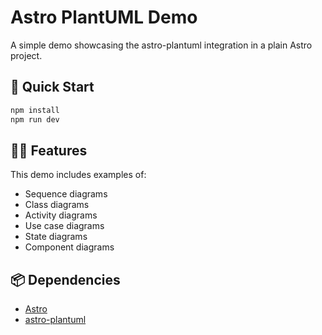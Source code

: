 # Astro PlantUML Demo

A simple demo showcasing the astro-plantuml integration in a plain Astro project.

## 🚀 Quick Start

```bash
npm install
npm run dev
```

## 🧑‍💻 Features

This demo includes examples of:
- Sequence diagrams
- Class diagrams
- Activity diagrams
- Use case diagrams
- State diagrams
- Component diagrams

## 📦 Dependencies

- [Astro](https://astro.build/)
- [astro-plantuml](https://www.npmjs.com/package/astro-plantuml)